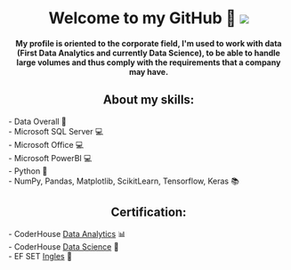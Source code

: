<div align="center">
<h1 align="center">Welcome to my GitHub 👋
<img src="https://www.nextibs.com/wp-content/uploads/2021/12/seguridad-informatica-1024x439.jpeg">
<h4 align="center">My profile is oriented to the corporate field, I'm used to work with data (First Data Analytics and currently Data Science), to be able to handle large volumes and thus comply with the requirements that a company may have.

## About my skills:
<div align="left">
- Data Overall 📝
  <div align="left">
- Microsoft SQL Server 💻
<div align="left">
- Microsoft Office 💻
<div align="left">
- Microsoft PowerBI 💻
  <div align="left">
- Python 🐍
    <div align="left">
- NumPy, Pandas, Matplotlib, ScikitLearn, Tensorflow, Keras 📚

## <div align="center">Certification:
<div align="left">
- CoderHouse <a href="https://www.coderhouse.com/certificados/62f40d0901f1060024693bb2">Data Analytics</a> 📊
<div align="left">
- CoderHouse <a href="https://www.coderhouse.com/certificados/644792b6657cc00002ec2365">Data Science</a> 🧪
<div align="left">
- EF SET <a href="https://cert.efset.org/zUgkiA">Ingles</a> 📝
